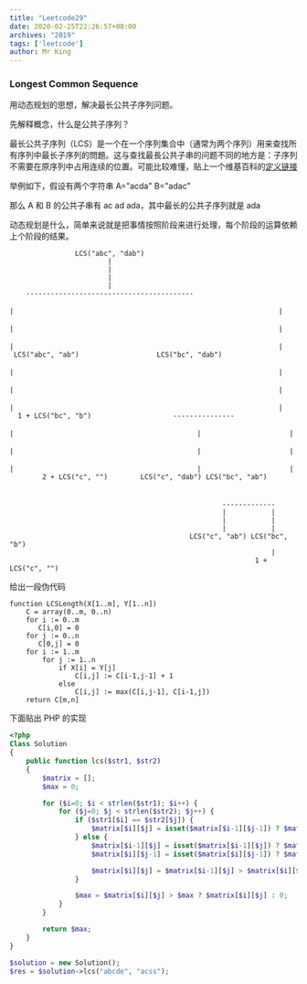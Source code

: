 ```yaml
---
title: "Leetcode29"
date: 2020-02-25T22:26:57+08:00
archives: "2019"
tags: ['leetcode']
author: Mr King
---
```


### Longest Common Sequence

用动态规划的思想，解决最长公共子序列问题。

先解释概念，什么是公共子序列？

最长公共子序列（LCS）是一个在一个序列集合中（通常为两个序列）用来查找所有序列中最长子序列的問題。这与查找最長公共子串的问题不同的地方是：子序列不需要在原序列中占用连续的位置。可能比较难懂，贴上一个维基百科的[定义链接](https://zh.wikipedia.org/wiki/%E6%9C%80%E9%95%BF%E5%85%AC%E5%85%B1%E5%AD%90%E5%BA%8F%E5%88%97)

举例如下，假设有两个字符串 A="acda" B="adac"

那么 A 和 B 的公共子串有 ac ad ada，其中最长的公共子序列就是 ada

动态规划是什么，简单来说就是把事情按照阶段来进行处理，每个阶段的运算依赖上个阶段的结果。

```shell
                LCS("abc", "dab")
                        |
                        |
                        |
                        |
    -----------------------------------------
    |　　　　　　　　　　　　　　　　　　　　　　　　　　　　　　　　　　　　　　　|
    |　　　　　　　　　　　　　　　　　　　　　　　　　　　　　　　　　　　　　　　|
    |　　　　　　　　　　　　　　　　　　　　　　　　　　　　　　　　　　　　　　　|
 LCS("abc", "ab")					LCS("bc", "dab")
    |　　　　　　　　　　　　　　　　　　　　　　　　　　　　　　　　　　　　　　　|
    |　　　　　　　　　　　　　　　　　　　　　　　　　　　　　　　　　　　　　　　|
    |　　　　　　　　　　　　　　　　　　　　　　　　　　　　　　　　　　　　　　　|
  1 + LCS("bc", "b")  					---------------
		    |　　　　　　　　　　　　　　　　　　　　　　　　　　　|　　　　　　　　　　　　　|
		    |　　　　　　　　　　　　　　　　　　　　　　　　　　　|　　　　　　　　　　　　　|
		    |　　　　　　　　　　　　　　　　　　　　　　　　　　　|　　　　　　　　　　　　　|
		2 + LCS("c", "")		LCS("c", "dab") LCS("bc", "ab")
　　　　　　　　　　　　　　　　　　　　　　　　　　　　　　　　　　　　　　　　　　　　　　　　　　　　　　　　|
　　　　　　　　　　　　　　　　　　　　　　　　　　　　　　　　　　　　　　　　　　　　　　　　　　　　　　　　|
													-------------
													|			|
													|			|
													|			|
											LCS("c", "ab") LCS("bc", "b")
																|
															1 + LCS("c", "")	
```

给出一段伪代码
```
function LCSLength(X[1..m], Y[1..n])
    C = array(0..m, 0..n)
    for i := 0..m
       C[i,0] = 0
    for j := 0..n
       C[0,j] = 0
    for i := 1..m
        for j := 1..n
            if X[i] = Y[j]
                C[i,j] := C[i-1,j-1] + 1
            else
                C[i,j] := max(C[i,j-1], C[i-1,j])
    return C[m,n]

```

下面贴出 PHP 的实现
```php
<?php
Class Solution
{
    public function lcs($str1, $str2)
    {
        $matrix = [];
        $max = 0;

        for ($i=0; $i < strlen($str1); $i++) {
            for ($j=0; $j < strlen($str2); $j++) {
                if ($str1[$i] == $str2[$j]) {
                    $matrix[$i][$j] = isset($matrix[$i-1][$j-1]) ? $matrix[$i-1][$j-1]+1 : 1;
                } else {
                    $matrix[$i-1][$j] = isset($matrix[$i-1][$j]) ? $matrix[$i-1][$j] : 0;
                    $matrix[$i][$j-1] = isset($matrix[$i][$j-1]) ? $matrix[$i][$j-1] : 0;

                    $matrix[$i][$j] = $matrix[$i-1][$j] > $matrix[$i][$j-1] ? $matrix[$i-1][$j] : $matrix[$i][$j-1];
                }

                $max = $matrix[$i][$j] > $max ? $matrix[$i][$j] : 0;
            }
        }

        return $max;
    }
}

$solution = new Solution();
$res = $solution->lcs("abcde", "acss");

```